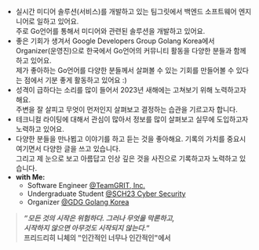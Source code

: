 - 실시간 미디어 솔루션(서비스)를 개발하고 있는 팀그릿에서 백엔드 소프트웨어 엔지니어로 일하고 있어요.  
주로 Go언어를 통해서 미디어와 관련된 솔루션을 개발하고 있어요.
- 좋은 기회가 생겨서 Google Developers Group Golang Korea에서 Organizer(운영진)으로 한국에서 Go언어의 커뮤니티 활동을 다양한 분들과 함께하고 있어요.   
제가 좋아하는 Go언어를 다양한 분들께서 살펴볼 수 있는 기회를 만들어볼 수 있다는 점에서 기분 좋게 활동하고 있어요 :)
- 성격이 급하다는 소리를 많이 들어서 2023년 새해에는 고쳐보기 위해 노력하고자 해요.  
주변을 잘 살피고 무엇이 먼저인지 살펴보고 결정하는 습관을 기르고자 합니다.
- 테크니컬 라이팅에 대해서 관심이 많아서 정보를 많이 살펴보고 실무에 도입하고자 노력하고 있어요.
- 다양한 분들을 만나뵙고 이야기를 하고 듣는 것을 좋아해요. 기록의 가치를 중요시 여기면서 다양한 글을 쓰고 있습니다.  
그리고 제 눈으로 보고 아름답고 인상 깊은 것을 사진으로 기록하고자 노력하고 있습니다.
- **with Me:**
  - Software Engineer [@TeamGRIT, Inc.](https://www.teamgrit.kr/)
  - Undergraduate Student [@SCH23 Cyber Security](https://home.sch.ac.kr/security/index.jsp)
  - Organizer [@GDG Golang Korea](https://golangkorea.github.io/)

> ***”모든 것의 시작은 위험하다. 그러나 무엇을 막론하고,  
> 시작하지 않으면 아무것도 시작되지 않는다."***  
> **프리드리히 니체의 "인간적인 너무나 인간적인"에서**
